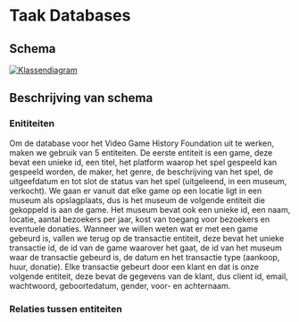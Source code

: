 # Taak Databases

## Schema  

[![Klassendiagram](https://mermaid.ink/img/pako:eNqFVMGOmzAQ_RXLx4pFoSFOgqoeurvdS7eqmly2slS5MKRWwUa22TaN8u8dDCSYVbVcsN88Zt48jznRXBdAM5pXwto7KQ5G1FwV0kDupFbkw54rHyMPogZy4org80mrAyEHRL7Lood2zkgEnXQVBEhTCVdqUwdgAc9QQaNNj96rtiYHUAZmLJsb2XRCxrq5qO6EA_IVPxcWuvUkxc4J11rC1XlU_dhawECgu_bYXLnCbgKgK3YtLZUjz9JKp439AuYJxKC9rLRwBJQzQuXwEWAKF1r5HIOmUdUeuVb0Dk-luSt-kecDgdUemTVxdWaSY-bOJLI_NhAoukWNuoIODxTlV_xVw2qh2hLztwbM5AhuK4nuhEeQe2yekUAtZBVCDab4rc2LNnFcfmhtXDcCbThc3SQVYELshVpSSmPd5ws82MGVH3ROE07Ju5ub97hc4HIYpEt4EccTQhy_wd3ERK6mZxxm68kPvvJ_WUnP6su-zhtMJn0LXNGI1mDQzgIvt7eeU_cTsCTNcFkI84tTbBl5onV6d1Q5zZxpIaJtU6DBw7-AZqWoLKKNUN-0rkcSbml2on9otk1itmIsYclbxliariJ6pNkyjRO2XqeLZZqwzSbdsHNE__oEi3i9SbfLhK22bNtFlhGFortYj8O_qHuNOu59ZJBx_gcXp4ms?type=png)](https://mermaid.live/edit#pako:eNqFVMGOmzAQ_RXLx4pFoSFOgqoeurvdS7eqmly2slS5MKRWwUa22TaN8u8dDCSYVbVcsN88Zt48jznRXBdAM5pXwto7KQ5G1FwV0kDupFbkw54rHyMPogZy4org80mrAyEHRL7Lood2zkgEnXQVBEhTCVdqUwdgAc9QQaNNj96rtiYHUAZmLJsb2XRCxrq5qO6EA_IVPxcWuvUkxc4J11rC1XlU_dhawECgu_bYXLnCbgKgK3YtLZUjz9JKp439AuYJxKC9rLRwBJQzQuXwEWAKF1r5HIOmUdUeuVb0Dk-luSt-kecDgdUemTVxdWaSY-bOJLI_NhAoukWNuoIODxTlV_xVw2qh2hLztwbM5AhuK4nuhEeQe2yekUAtZBVCDab4rc2LNnFcfmhtXDcCbThc3SQVYELshVpSSmPd5ws82MGVH3ROE07Ju5ub97hc4HIYpEt4EccTQhy_wd3ERK6mZxxm68kPvvJ_WUnP6su-zhtMJn0LXNGI1mDQzgIvt7eeU_cTsCTNcFkI84tTbBl5onV6d1Q5zZxpIaJtU6DBw7-AZqWoLKKNUN-0rkcSbml2on9otk1itmIsYclbxliariJ6pNkyjRO2XqeLZZqwzSbdsHNE__oEi3i9SbfLhK22bNtFlhGFortYj8O_qHuNOu59ZJBx_gcXp4ms)


## Beschrijving van schema
### Enititeiten
Om de database voor het Video Game History Foundation uit te werken, maken we gebruik van 5 entiteiten. De eerste entiteit is een game, deze bevat een unieke id, een titel, het platform waarop het spel gespeeld kan gespeeld worden, de maker, het genre, de beschrijving van het spel, de uitgeefdatum en tot slot de status van het spel (uitgeleend, in een museum, verkocht). We gaan er vanuit dat elke game op een locatie ligt in een museum als opslagplaats, dus is het museum de volgende entiteit die gekoppeld is aan de game. Het museum bevat ook een unieke id, een naam, locatie, aantal bezoekers per jaar, kost van toegang voor bezoekers en eventuele donaties. Wanneer we willen weten wat er met een game gebeurd is, vallen we terug op de transactie entiteit, deze bevat het unieke transactie id, de id van de game waarover het gaat, de id van het museum waar de transactie gebeurd is, de datum en het transactie type (aankoop, huur, donatie). Elke transactie gebeurt door een klant en dat is onze volgende entiteit, deze bevat de gegevens van de klant, dus client id, email, wachtwoord, geboortedatum, gender, voor- en achternaam. 

### Relaties tussen entiteiten


